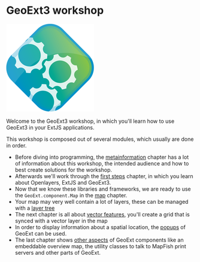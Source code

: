 # GeoExt3 workshop

![](gx-logo-plain.png)

Welcome to the GeoExt3 workshop, in which you'll learn how to use GeoExt3 in
your ExtJS applications.

This workshop is composed out of several modules, which usually are done in
order.

* Before diving into programming, the [metainformation](meta/intro.md)
  chapter has a lot of information about this workshop, the intended audience
  and how to best create solutions for the workshop.
* Afterwards we'll work through the [first steps](first-steps/intro.md) chapter, in
  which you learn about Openlayers, ExtJS and GeoExt3.
* Now that we know these libraries and frameworks, we are ready to use the
  `GeoExt.component.Map` in the [map](map-component/intro.md) chapter.
* Your map may very well contain a lot of layers, these can be managed with a
  [layer tree](layer-tree/intro.md)
* The next chapter is all about [vector features](feature-grid/intro.md),
  you'll create a grid that is synced with a vector layer in the map
* In order to display information about a spatial location, the
  [popups](popups/intro.md) of GeoExt can be used.
* The last chapter shows [other aspects](other/intro.md) of GeoExt components
  like an embeddable overview map, the utility classes to talk to MapFish print servers and other parts of GeoExt.
